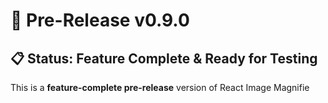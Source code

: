 # 🚀 Pre-Release v0.9.0

## 📋 Status: Feature Complete & Ready for Testing

This is a **feature-complete pre-release** version of React Image Magnifie
